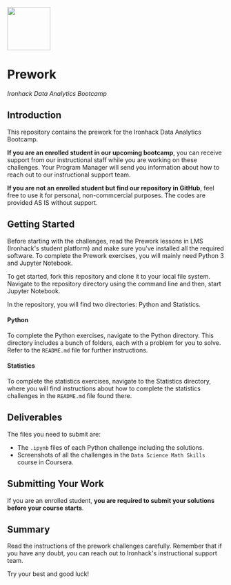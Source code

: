 <img src="https://bit.ly/2VnXWr2" width="100">

# Prework
*Ironhack Data Analytics Bootcamp*

## Introduction
This repository contains the prework for the Ironhack Data Analytics Bootcamp. 

**If you are an enrolled student in our upcoming bootcamp**, you can receive support from our instructional staff while you are working on these challenges. Your Program Manager will send you information about how to reach out to our instructional support team.

**If you are not an enrolled student but find our repository in GitHub**, feel free to use it for personal, non-commcercial purposes. The codes are provided AS IS without support.

## Getting Started

Before starting with the challenges, read the Prework lessons in LMS (Ironhack's student platform) and make sure you've installed all the required software. To complete the Prework exercises, you will mainly need Python 3 and Jupyter Notebook. 

To get started, fork this repository and clone it to your local file system. Navigate to the repository directory using the command line and then, start Jupyter Notebook.

In the repository, you will find two directories: Python and Statistics. 

#### Python
To complete the Python exercises, navigate to the Python directory. This directory includes a bunch of folders, each with a problem for you to solve. Refer to the `README.md` file for further instructions.

#### Statistics
To complete the statistics exercises, navigate to the Statistics directory, where you will find instructions about how to complete the statistics challenges in the `README.md` file found there.

## Deliverables
The files you need to submit are:
- The `.ipynb` files of each Python challenge including the solutions.
- Screenshots of all the challenges in the `Data Science Math Skills` course in Coursera. 

## Submitting Your Work

If you are an enrolled student, **you are required to submit your solutions before your course starts**. 

## Summary
Read the instructions of the prework challenges carefully. Remember that if you have any doubt, you can reach out to Ironhack's instructional support team.  

Try your best and good luck!
